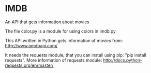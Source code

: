 # IMDB
An API that gets information about movies

The file color.py is a module for using colors in imdb.py

This API written in Python gets information of movies from: http://www.omdbapi.com/

It needs the requests module, that you can install using pip: "pip install requests".
More information of requests module: http://docs.python-requests.org/en/master/
